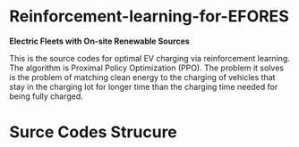 # Reinforcement-learning-for-EFORES
**Electric Fleets with On-site Renewable Sources**

This is the source codes for optimal EV charging via reinforcement learning.
The algorithm is Proximal Policy Optimization (PPO). 
The problem it solves is the problem of matching clean energy to the charging of vehicles that stay in the charging lot for longer time than the  charging time needed for being fully charged.

# Surce Codes Strucure


